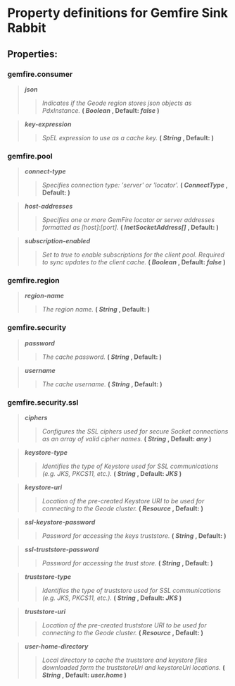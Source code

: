 # Property definitions for **Gemfire Sink Rabbit**
## Properties:

### gemfire.consumer

> **_json_** 
 >> _Indicates if the Geode region stores json objects as PdxInstance._ **( _Boolean_ , Default: _false_ )** 
 

> **_key-expression_** 
 >> _SpEL expression to use as a cache key._ **( _String_ , Default: _<none>_ )** 
 


### gemfire.pool

> **_connect-type_** 
 >> _Specifies connection type: 'server' or 'locator'._ **( _ConnectType_ , Default: _<none>_ )** 
 

> **_host-addresses_** 
 >> _Specifies one or more GemFire locator or server addresses formatted as [host]:[port]._ **( _InetSocketAddress[]_ , Default: _<none>_ )** 
 

> **_subscription-enabled_** 
 >> _Set to true to enable subscriptions for the client pool. Required to sync updates to the client cache._ **( _Boolean_ , Default: _false_ )** 
 


### gemfire.region

> **_region-name_** 
 >> _The region name._ **( _String_ , Default: _<none>_ )** 
 


### gemfire.security

> **_password_** 
 >> _The cache password._ **( _String_ , Default: _<none>_ )** 
 

> **_username_** 
 >> _The cache username._ **( _String_ , Default: _<none>_ )** 
 


### gemfire.security.ssl

> **_ciphers_** 
 >> _Configures the SSL ciphers used for secure Socket connections as an array of valid cipher names._ **( _String_ , Default: _any_ )** 
 

> **_keystore-type_** 
 >> _Identifies the type of Keystore used for SSL communications (e.g. JKS, PKCS11, etc.)._ **( _String_ , Default: _JKS_ )** 
 

> **_keystore-uri_** 
 >> _Location of the pre-created Keystore URI to be used for connecting to the Geode cluster._ **( _Resource_ , Default: _<none>_ )** 
 

> **_ssl-keystore-password_** 
 >> _Password for accessing the keys truststore._ **( _String_ , Default: _<none>_ )** 
 

> **_ssl-truststore-password_** 
 >> _Password for accessing the trust store._ **( _String_ , Default: _<none>_ )** 
 

> **_truststore-type_** 
 >> _Identifies the type of truststore used for SSL communications (e.g. JKS, PKCS11, etc.)._ **( _String_ , Default: _JKS_ )** 
 

> **_truststore-uri_** 
 >> _Location of the pre-created truststore URI to be used for connecting to the Geode cluster._ **( _Resource_ , Default: _<none>_ )** 
 

> **_user-home-directory_** 
 >> _Local directory to cache the truststore and keystore files downloaded form the truststoreUri and keystoreUri locations._ **( _String_ , Default: _user.home_ )** 
 

